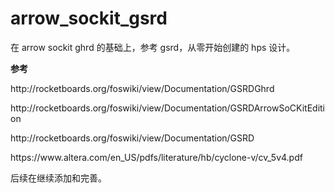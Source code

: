 # arrow_sockit_gsrd
在 arrow sockit ghrd 的基础上，参考 gsrd，从零开始创建的 hps 设计。

<p><strong>参考</strong></p>
<p>http://rocketboards.org/foswiki/view/Documentation/GSRDGhrd</p>
<p>http://rocketboards.org/foswiki/view/Documentation/GSRDArrowSoCKitEdition</p>
<p>http://rocketboards.org/foswiki/view/Documentation/GSRD</p>
<p>https://www.altera.com/en_US/pdfs/literature/hb/cyclone-v/cv_5v4.pdf</p>

后续在继续添加和完善。
